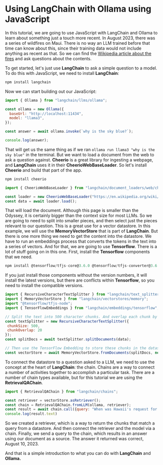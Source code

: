 # Using LangChain with Ollama using JavaScript

In this tutorial, we are going to use JavaScript with LangChain and Ollama to learn about something just a touch more recent. In August 2023, there was a series of wildfires on Maui. There is no way an LLM trained before that time can know about this, since their training data would not include anything as recent as that. So we can find the [Wikipedia article about the fires](https://en.wikipedia.org/wiki/2023_Hawaii_wildfires) and ask questions about the contents.

To get started, let's just use **LangChain** to ask a simple question to a model. To do this with JavaScript, we need to install **LangChain**:

```bash
npm install langchain
```

Now we can start building out our JavaScript:

```javascript
import { Ollama } from "langchain/llms/ollama";

const ollama = new Ollama({
  baseUrl: "http://localhost:11434",
  model: "llama3",
});

const answer = await ollama.invoke(`why is the sky blue?`);

console.log(answer);
```

That will get us the same thing as if we ran `ollama run llama3 "why is the sky blue"` in the terminal. But we want to load a document from the web to ask a question against. **Cheerio** is a great library for ingesting a webpage, and **LangChain** uses it in their **CheerioWebBaseLoader**. So let's install **Cheerio** and build that part of the app.

```bash
npm install cheerio
```

```javascript
import { CheerioWebBaseLoader } from "langchain/document_loaders/web/cheerio";

const loader = new CheerioWebBaseLoader("https://en.wikipedia.org/wiki/2023_Hawaii_wildfires");
const data = await loader.load();
```

That will load the document. Although this page is smaller than the Odyssey, it is certainly bigger than the context size for most LLMs. So we are going to need to split into smaller pieces, and then select just the pieces relevant to our question. This is a great use for a vector datastore. In this example, we will use the **MemoryVectorStore** that is part of **LangChain**. But there is one more thing we need to get the content into the datastore. We have to run an embeddings process that converts the tokens in the text into a series of vectors. And for that, we are going to use **Tensorflow**. There is a lot of stuff going on in this one. First, install the **Tensorflow** components that we need.

```javascript
npm install @tensorflow/tfjs-core@3.6.0 @tensorflow/tfjs-converter@3.6.0 @tensorflow-models/universal-sentence-encoder@1.3.3 @tensorflow/tfjs-node@4.10.0
```

If you just install those components without the version numbers, it will install the latest versions, but there are conflicts within **Tensorflow**, so you need to install the compatible versions.

```javascript
import { RecursiveCharacterTextSplitter } from "langchain/text_splitter"
import { MemoryVectorStore } from "langchain/vectorstores/memory";
import "@tensorflow/tfjs-node";
import { TensorFlowEmbeddings } from "langchain/embeddings/tensorflow";

// Split the text into 500 character chunks. And overlap each chunk by 20 characters
const textSplitter = new RecursiveCharacterTextSplitter({
 chunkSize: 500,
 chunkOverlap: 20
});
const splitDocs = await textSplitter.splitDocuments(data);

// Then use the TensorFlow Embedding to store these chunks in the datastore
const vectorStore = await MemoryVectorStore.fromDocuments(splitDocs, new TensorFlowEmbeddings());
```

To connect the datastore to a question asked to a LLM, we need to use the concept at the heart of **LangChain**: the chain. Chains are a way to connect a number of activities together to accomplish a particular task. There are a number of chain types available, but for this tutorial we are using the **RetrievalQAChain**.

```javascript
import { RetrievalQAChain } from "langchain/chains";

const retriever = vectorStore.asRetriever();
const chain = RetrievalQAChain.fromLLM(ollama, retriever);
const result = await chain.call({query: "When was Hawaii's request for a major disaster declaration approved?"});
console.log(result.text)
```

So we created a retriever, which is a way to return the chunks that match a query from a datastore. And then connect the retriever and the model via a chain. Finally, we send a query to the chain, which results in an answer using our document as a source. The answer it returned was correct, August 10, 2023.

And that is a simple introduction to what you can do with **LangChain** and **Ollama.**
